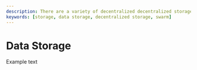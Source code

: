 ```yaml
---
description: There are a variety of decentralized decentralized storage options for web3 builders
keywords: [storage, data storage, decentralized storage, swarm]
---
```


# Data Storage

Example text